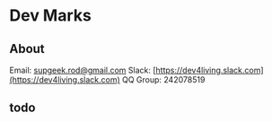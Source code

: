 Dev Marks
===========

## About
Email: supgeek.rod@gmail.com
Slack: [https://dev4living.slack.com](https://dev4living.slack.com)
QQ Group: 242078519

## todo

